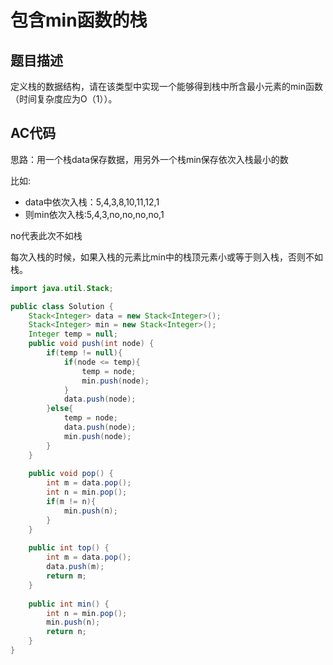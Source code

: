 # 包含min函数的栈
## 题目描述
定义栈的数据结构，请在该类型中实现一个能够得到栈中所含最小元素的min函数（时间复杂度应为O（1））。
## AC代码
思路：用一个栈data保存数据，用另外一个栈min保存依次入栈最小的数

比如:
- data中依次入栈：5,4,3,8,10,11,12,1
- 则min依次入栈:5,4,3,no,no,no,no,1
 
no代表此次不如栈

每次入栈的时候，如果入栈的元素比min中的栈顶元素小或等于则入栈，否则不如栈。
```java
import java.util.Stack;

public class Solution {
    Stack<Integer> data = new Stack<Integer>();
    Stack<Integer> min = new Stack<Integer>();
    Integer temp = null;
    public void push(int node) {
        if(temp != null){
            if(node <= temp){
                temp = node;
                min.push(node);
            }
            data.push(node);
        }else{
            temp = node;
            data.push(node);
            min.push(node);
        }
    }
    
    public void pop() {
        int m = data.pop();
        int n = min.pop();
        if(m != n){
            min.push(n);
        }
    }
    
    public int top() {
        int m = data.pop();
        data.push(m);
        return m;
    }
    
    public int min() {
        int n = min.pop();
        min.push(n);
        return n;
    }
}
```